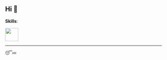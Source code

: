 ## Hi 👋

**Skills**:

<p align="left">
  <a href="https://skillicons.dev">
    <img style="height: 42px" src="https://skillicons.dev/icons?i=ts,js,sass,tailwind,py,rust,wasm,react,vue,flask,vite,vitest,docker&theme=light" />
  </a>
</p>

---

😴💤

